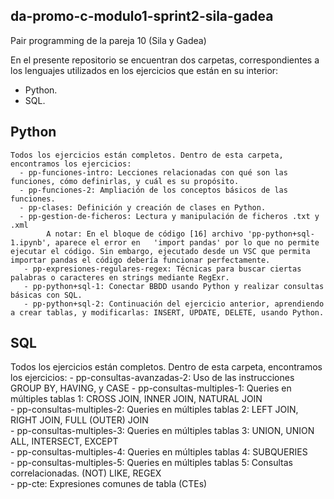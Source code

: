 ## da-promo-c-modulo1-sprint2-sila-gadea
Pair programming de la pareja 10 (Sila y Gadea)

En el presente repositorio se encuentran dos carpetas, correspondientes a los lenguajes utilizados en los ejercicios que están en su interior:
  - Python.  
  - SQL.  
  
  ## Python
    Todos los ejercicios están completos. Dentro de esta carpeta, encontramos los ejercicios:  
      - pp-funciones-intro: Lecciones relacionadas con qué son las funciones, cómo definirlas, y cuál es su propósito.  
      - pp-funciones-2: Ampliación de los conceptos básicos de las funciones.  
      - pp-clases: Definición y creación de clases en Python.
      - pp-gestion-de-ficheros: Lectura y manipulación de ficheros .txt y .xml  
            A notar: En el bloque de código [16] archivo 'pp-python+sql-1.ipynb', aparece el error en   'import pandas' por lo que no permite ejecutar el código. Sin embargo, ejecutado desde un VSC que permita importar pandas el código debería funcionar perfectamente.  
       - pp-expresiones-regulares-regex: Técnicas para buscar ciertas palabras o caracteres en strings mediante RegExr.  
       - pp-python+sql-1: Conectar BBDD usando Python y realizar consultas básicas con SQL.
       - pp-python+sql-2: Continuación del ejercicio anterior, aprendiendo a crear tablas, y modificarlas: INSERT, UPDATE, DELETE, usando Python.
       
   ## SQL
   Todos los ejercicios están completos. Dentro de esta carpeta, encontramos los ejercicios: 
       - pp-consultas-avanzadas-2: Uso de las instrucciones GROUP BY, HAVING, y CASE
       - pp-consultas-multiples-1: Queries en múltiples tablas 1: CROSS JOIN, INNER JOIN, NATURAL JOIN  
       - pp-consultas-multiples-2: Queries en múltiples tablas 2: LEFT JOIN, RIGHT JOIN, FULL (OUTER) JOIN  
       - pp-consultas-multiples-3: Queries en múltiples tablas 3: UNION, UNION ALL, INTERSECT, EXCEPT  
       - pp-consultas-multiples-4: Queries en múltiples tablas 4: SUBQUERIES  
       - pp-consultas-multiples-5: Queries en múltiples tablas 5: Consultas correlacionadas. (NOT) LIKE, REGEX  
       - pp-cte: Expresiones comunes de tabla (CTEs)
